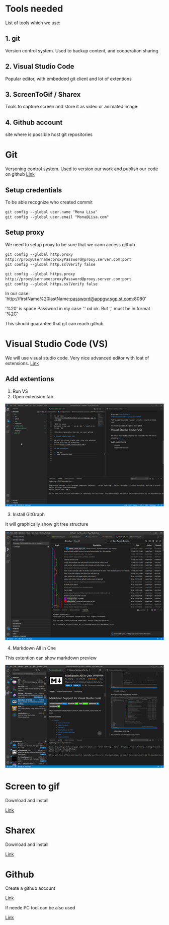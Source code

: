 # Tools needed

List of tools which we use:

## 1. git

Version control system. Used to backup content, and cooperation sharing

## 2. Visual Studio Code

Popular editor, with embedded git client and lot of extentions

## 3. ScreenToGif / Sharex

Tools to capture screen and store it as video or animated image
## 4. Github account

site where is possible host git repositories

# Git

Versoning control system. Used to version our work and publish our code on github
[Link](https://git-scm.com/)

## Setup credentials

To be able recognize who created commit

```
git config --global user.name "Mona Lisa"
git config --global user.email "Mona@Lisa.com"
```

## Setup proxy

We need to setup proxy to be sure that we cann access github

```
git config --global http.proxy http://proxyUsername:proxyPassword@proxy.server.com:port
git config --global http.sslVerify false
```

```
git config --global https.proxy http://proxyUsername:proxyPassword@proxy.server.com:port
git config --global https.sslVerify false
```

In our case:
'http://firstName%20lastName:password@appgw.sgp.st.com:8080'

'%20' is space
Password in my case '.' od ok. But ',' must be in format '%2C'

This should guarantee that git can reach github

# Visual Studio Code (VS)

We will use visual studio code. Very nice advanced editor with loat of extensions.
[Link](https://code.visualstudio.com/)

## Add extentions

1. Run VS
2. Open extension tab
   
![Git extentions](../img/02.png)   

3. Install GitGraph

It will graphically show git tree structure

![Git Graph](../img/001.png)

4. Markdown All in One

This extention can show markdown preview

![Markdown all in one](../img/002.png)

# Screen to gif

Download and install

[Link](https://www.screentogif.com/)

# Sharex

Download and install

[Link](https://getsharex.com/)

# Github

Create a github account

[Link](https://github.com/)

If neede PC tool can be also used

[Link](https://desktop.github.com/)

